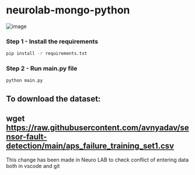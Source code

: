 # neurolab-mongo-python

![image](https://user-images.githubusercontent.com/57321948/196933065-4b16c235-f3b9-4391-9cfe-4affcec87c35.png)

### Step 1 - Install the requirements

```bash
pip install -r requirements.txt
```

### Step 2 - Run main.py file

```bash
python main.py
```
To download the dataset:
----
wget https://raw.githubusercontent.com/avnyadav/sensor-fault-detection/main/aps_failure_training_set1.csv
----
This change has been made in Neuro LAB to check conflict of entering data both in vscode and git

